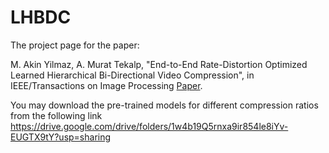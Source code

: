 # LHBDC

The project page for the paper:

M. Akin Yilmaz, A. Murat Tekalp, "End-to-End Rate-Distortion Optimized Learned
Hierarchical Bi-Directional Video Compression", in IEEE/Transactions on Image Processing [Paper](https://arxiv.org/pdf/2112.09529.pdf).



You may download the pre-trained models for different compression ratios from the following link https://drive.google.com/drive/folders/1w4b19Q5rnxa9ir854le8iYv-EUGTX9tY?usp=sharing
